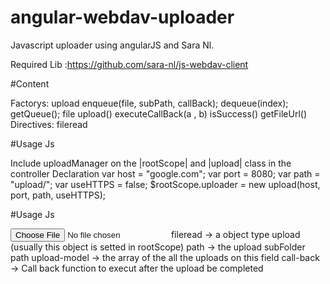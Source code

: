 # angular-webdav-uploader

Javascript uploader using angularJS and Sara Nl.

Required Lib :https://github.com/sara-nl/js-webdav-client

#Content

Factorys:
upload
  enqueue(file, subPath, callBack);
  dequeue(index);
  getQueue();
file
  upload()
  executeCallBack(a , b)
  isSuccess()
  getFileUrl()
Directives:
  fileread
  
#Usage Js

Include uploadManager on the |rootScope| and |upload| class in the controller
Declaration
var host        = "google.com";
var port        = 8080;
var path        = "upload/";
var useHTTPS    = false;
$rootScope.uploader = new upload(host, port, path, useHTTPS);
  
#Usage Js

<input type="file" fileread="uploader" path="file/" upload-model="uploadModel" call-back="callBack"/>
fileread        -> a object type upload (usually this object is setted in rootScope)
path            -> the upload subFolder path
upload-model    -> the array of the all the uploads on this field
call-back       -> Call back function to execut after the upload be completed
